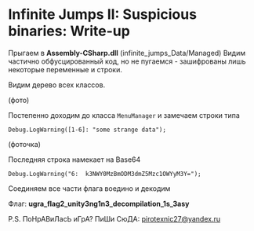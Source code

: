 # Infinite Jumps II: Suspicious binaries: Write-up

Прыгаем в __Assembly-CSharp.dll__ (infinite_jumps_Data/Managed)
Видим частично обфусцированный код, но не пугаемся - зашифрованы лишь некоторые переменные и строки.

Видим дерево всех классов.

(фото)

Постепенно доходим до класса `MenuManager` и замечаем строки типа 
```
Debug.LogWarning([1-6]: "some strange data");
```
(фоточка)

Последняя строка намекает на Base64
```
Debug.LogWarning("6:  k3NWY0MzBmODM3dmZ5Mzc1OWYyM3Y=");
```

Соединяем все части флага воедино и декодим

Флаг: **ugra_flag2_unity3ng1n3_decompilation_1s_3asy**

P.S. ПоНрАВиЛасЬ иГрА?
ПиШи СюДА: pirotexnic27@yandex.ru
